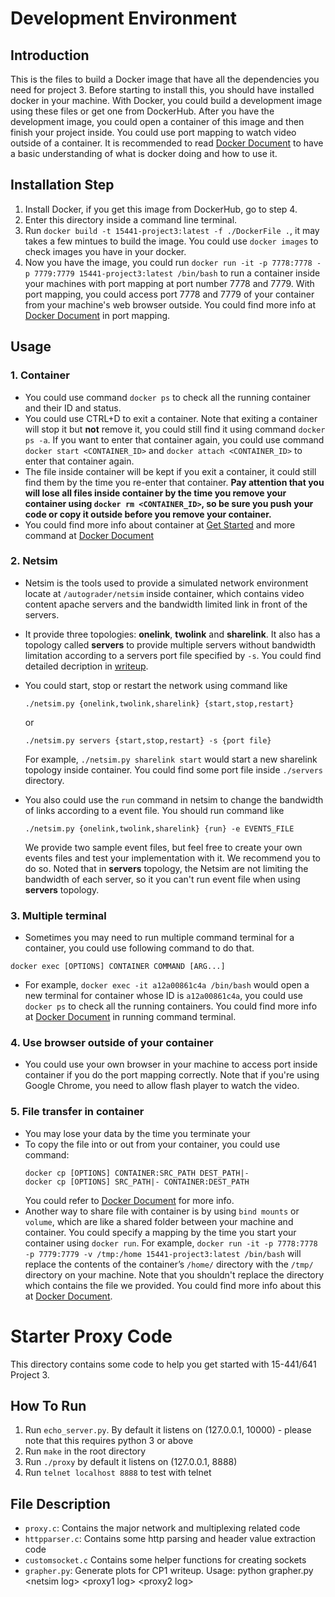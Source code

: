 # Development Environment

## Introduction

This is the files to build a Docker image that have all the dependencies you need for project 3. Before starting to install this, you should have installed docker in your machine. With Docker, you could build a development image using these files or get one from DockerHub. After you have the development image, you could open a container of this image and then finish your project inside. You could use port mapping to watch video outside of a container. It is recommended to read [Docker Document](https://docs.docker.com/) to have a basic understanding of what is docker doing and how to use it.

## Installation Step

1. Install Docker, if you get this image from DockerHub, go to step 4.
2. Enter this directory inside a command line terminal.
3. Run `docker build -t 15441-project3:latest -f ./DockerFile .`, it may takes a few mintues to build the image. You could use `docker images` to check images you have in your docker.
4. Now you have the image, you could run
   `docker run -it -p 7778:7778 -p 7779:7779 15441-project3:latest /bin/bash` to run a container inside your machines with port mapping at port number 7778 and 7779. With port mapping, you could access port 7778 and 7779 of your container from your machine's web browser outside. You could find more info at [Docker Document](https://docs.docker.com/config/containers/container-networking/) in port mapping.

## Usage

### 1. Container

- You could use command `docker ps` to check all the running container and their ID and status.
- You could use CTRL+D to exit a container. Note that exiting a container will stop it but **not** remove it, you could still find it using command `docker ps -a`. If you want to enter that container again, you could use command `docker start <CONTAINER_ID>` and `docker attach <CONTAINER_ID>` to enter that container again.
- The file inside container will be kept if you exit a container, it could still find them by the time you re-enter that container. **Pay attention that you will lose all files inside container by the time you remove your container using `docker rm <CONTAINER_ID>`, so be sure you push your code or copy it outside before you remove your container.**
- You could find more info about container at [Get Started](https://docs.docker.com/get-started/) and more command at [Docker Document](https://docs.docker.com/engine/reference/commandline/container/)

### 2. Netsim

- Netsim is the tools used to provide a simulated network environment locate at `/autograder/netsim` inside container, which contains video content apache servers and the bandwidth limited link in front of the servers.
- It provide three topologies: **onelink**, **twolink** and **sharelink**. It also has a topology called **servers** to provide multiple servers without bandwidth limitation according to a servers port file specified by `-s`. You could find detailed decription in [writeup](https://www.overleaf.com/project/5e8e2e175cc9d70001c08adb).
- You could start, stop or restart the network using command like

  ```
  ./netsim.py {onelink,twolink,sharelink} {start,stop,restart}
  ```

  or

  ```
  ./netsim.py servers {start,stop,restart} -s {port file}
  ```

  For example, `./netsim.py sharelink start` would start a new sharelink topology inside container. You could find some port file inside `./servers` directory.

- You also could use the `run` command in netsim to change the bandwidth of links according to a event file. You should run command like
  ```
  ./netsim.py {onelink,twolink,sharelink} {run} -e EVENTS_FILE
  ```
  We provide two sample event files, but feel free to create your own events files and test your implementation with it. We recommend you to do so. Noted that in **servers** topology, the Netsim are not limiting the bandwidth of each server, so it you can't run event file when using **servers** topology.

### 3. Multiple terminal

- Sometimes you may need to run multiple command terminal for a container, you could use following command to do that.

```
docker exec [OPTIONS] CONTAINER COMMAND [ARG...]
```

- For example, `docker exec -it a12a00861c4a /bin/bash` would open a new terminal for container whose ID is `a12a00861c4a`, you could use `docker ps` to check all the running containers. You could find more info at [Docker Document](https://docs.docker.com/engine/reference/commandline/exec/) in running command terminal.

### 4. Use browser outside of your container

- You could use your own browser in your machine to access port inside container if you do the port mapping correctly. Note that if you're using Google Chrome, you need to allow flash player to watch the video.

### 5. File transfer in container

- You may lose your data by the time you terminate your
- To copy the file into or out from your container, you could use command:
  ```
  docker cp [OPTIONS] CONTAINER:SRC_PATH DEST_PATH|-
  docker cp [OPTIONS] SRC_PATH|- CONTAINER:DEST_PATH
  ```
  You could refer to [Docker Document](https://docs.docker.com/engine/reference/commandline/cp/) for more info.
- Another way to share file with container is by using `bind mounts` or `volume`, which are like a shared folder between your machine and container. You could specify a mapping by the time you start your container using `docker run`. For example,
  `docker run -it -p 7778:7778 -p 7779:7779 -v /tmp:/home 15441-project3:latest /bin/bash` will replace the contents of the container’s `/home/` directory with the `/tmp/` directory on your machine. Note that you shouldn't replace the directory which contains the file we provided. You could find more info about this at [Docker Document](https://docs.docker.com/storage/bind-mounts/).

# Starter Proxy Code

This directory contains some code to help you get started
with 15-441/641 Project 3.

## How To Run

1. Run `echo_server.py`. By default it listens on (127.0.0.1, 10000) - please note that this requires python 3 or above
2. Run `make` in the root directory
3. Run `./proxy` by default it listens on (127.0.0.1, 8888)
4. Run `telnet localhost 8888` to test with telnet

## File Description

- `proxy.c`: Contains the major network and multiplexing related code
- `httpparser.c`: Contains some http parsing and header value extraction code
- `customsocket.c` Contains some helper functions for creating sockets
- `grapher.py`: Generate plots for CP1 writeup. Usage: python grapher.py \<netsim log\> \<proxy1 log\> \<proxy2 log\>
